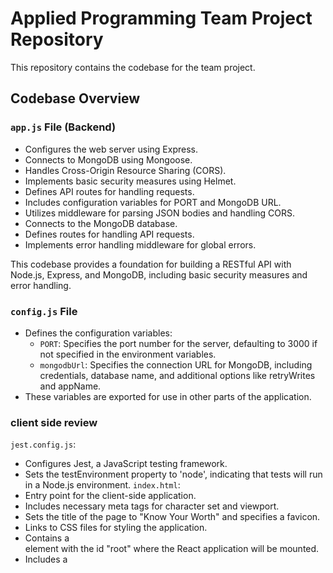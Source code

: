 # Applied Programming Team Project Repository

This repository contains the codebase for the team project.

## Codebase Overview
### `app.js` File (Backend)
- Configures the web server using Express.
- Connects to MongoDB using Mongoose.
- Handles Cross-Origin Resource Sharing (CORS).
- Implements basic security measures using Helmet.
- Defines API routes for handling requests.
- Includes configuration variables for PORT and MongoDB URL.
- Utilizes middleware for parsing JSON bodies and handling CORS.
- Connects to the MongoDB database.
- Defines routes for handling API requests.
- Implements error handling middleware for global errors.

This codebase provides a foundation for building a RESTful API with Node.js, Express, and MongoDB, including basic security measures and error handling.

### `config.js` File
- Defines the configuration variables:
  - `PORT`: Specifies the port number for the server, defaulting to 3000 if not specified in the environment variables.
  - `mongodbUrl`: Specifies the connection URL for MongoDB, including credentials, database name, and additional options like retryWrites and appName.
- These variables are exported for use in other parts of the application.


### client side review

`jest.config.js`:
- Configures Jest, a JavaScript testing framework.
- Sets the testEnvironment property to 'node', indicating that tests will run in a Node.js environment.
`index.html`:
- Entry point for the client-side application.
- Includes necessary meta tags for character set and viewport.
- Sets the title of the page to "Know Your Worth" and specifies a favicon.
- Links to CSS files for styling the application.
- Contains a <div> element with the id "root" where the React application will be mounted.
- Includes a <script> tag to load the main JavaScript file (main.jsx) responsible for rendering the   React application.
`vite.config.js`:
- Configures Vite, a frontend build tool for modern web development.
- Imports `defineConfig` from Vite and the React plugin.
- Exports a configuration object using `defineConfig()`.
- The `plugins` array includes the `react()` plugin to enable React support in Vite.
- Additional configuration options can be added within the `defineConfig()` function to customize Vite's behavior further.
- These files collectively set up the testing environment, define the structure of the HTML page, and configure the development environment for a React application.

# Know Your Worth Web Application

## README Summary:

This HTML file represents the front-end structure of the "Know Your Worth" web application. Below is a brief overview of its key components:

### Header Section:

- Displays the website logo and navigation menu.
- Navigation links include "Home", "Job Search", "Job Help", and "About Us".

### Main Content:

#### About Us Section:

- Introduces the purpose and mission of the platform.
- Provides information about the team and their dedication to helping users find their dream job.

#### Our Team Section:

- Displays team members' profiles with their names and images.
- Each team member's profile includes a brief description.

### Footer Section:

- Contains social media icons for Facebook, Twitter, and Instagram.
- Displays the navigation menu with the same links as the header for easy access.

### Copyright Notice:

- Indicates the copyright ownership of the content.

### Script (Commented Out):

- Contains a commented-out script tag that likely links to additional JavaScript functionality.

This HTML file serves as the foundation for the "Know Your Worth" website, providing users with information about the platform, its mission, and the team behind it.

# Know Your Worth Web Application - index.html

## README Summary:

This HTML file serves as the main landing page for the "Know Your Worth" web application. Here's a concise overview of its structure and content:

### Header Section:

- Displays the website logo and navigation menu.
- Navigation links include "Home", "Job Search", "Job Help", and "About Us".

### Main Content:

#### Introduction Section:

- Displays the website title ("Know Your Worth") and a call-to-action ("Get started Today").

#### Sections:

1. **Job Search**:
   - Explains how users can utilize the platform to compare salaries based on education and work experience.
   
2. **Location Matters**:
   - Highlights the database's capability to provide accurate salary information from various locations.
   
3. **Job Help**:
   - Offers guidance on finding jobs, becoming a relevant candidate, and taking initiative in career pursuits.

#### Additional Resources Section: (Placeholder)

- Mentions the availability of clickable link boxes for additional resources (not yet implemented).

### Footer Section:

- Contains social media icons for Facebook, Twitter, and Instagram.
- Displays the navigation menu with the same links as the header for easy access.

### Copyright Notice:

- Indicates the copyright ownership of the content.

- This HTML file serves as the main entry point for users visiting the "Know Your Worth" website, providing them with essential information about the platform's features and functionalities.

# Job Help Page - job-help.html

## README Summary:

This HTML file represents a page dedicated to providing job interview resources and assistance on the "Know Your Worth" website. Here's a concise overview of its structure and content:

### Header Section:

- Displays the website logo and navigation menu.
- Navigation links include "Home", "Job Search", "Job Help", and "About Us".

### Main Content:

#### Job Interview Resources Section:

- Provides information and resources for job interview preparation.
- Includes an image related to job interviews.

#### Job Help Section:

- Offers assistance for job seekers.
- Lists services such as resume preparation and interview assistance.

#### Resume Preparation and Writing Strategies Section:

- Outlines steps for creating a professional resume and applying for jobs.

#### Interview Preparation Section:

- Provides tips and steps for preparing for job interviews.
- Includes a cited source for additional information.

#### Contact Us Form Section:

- Displays a form for users to submit inquiries or request quotes.

### Footer Section:

- Contains social media icons for Facebook, Twitter, and Instagram.
- Displays the navigation menu with the same links as the header for easy access.

### Copyright Notice:

- Indicates the copyright ownership of the content.

- This HTML file serves as a valuable resource for users seeking assistance with job interviews, providing detailed information and guidance on interview preparation, resume writing, and contacting the platform for further assistance.

# Job Search Interface - job-search.html

## README Summary:

This HTML file serves as a form-based search interface for job seekers on the "Know Your Worth" website. Here's a concise overview of its structure and functionality:

### Header Section:

- Displays the website logo and navigation menu.
- Navigation links include "Home", "Job Search", "Job Help", and "About Us".

### Main Content:

#### Search Criteria Section:

- Allows users to input job search criteria such as job title, location, years of experience, and education level.
- Provides options for selecting the location from a dropdown list and education level from a predefined list.

### Footer Section:

- Contains social media icons for Facebook, Twitter, and Instagram.
- Displays the navigation menu with the same links as the header for easy access.

### Copyright Notice:

- Indicates the copyright ownership of the content.

- This HTML file provides an intuitive interface for users to specify their job search preferences and initiate a search to discover their worth in the job market.

